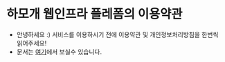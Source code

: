 # 하모개 웹인프라 플레폼의 이용약관
- 안녕하세요 :) 서비스를 이용하시기 전에 이용약관 및 개인정보처리방침을 한번씩 읽어주세요!
- 문서는 [여기](https://policy.hmogae.com)에서 보실수 있습니다.
